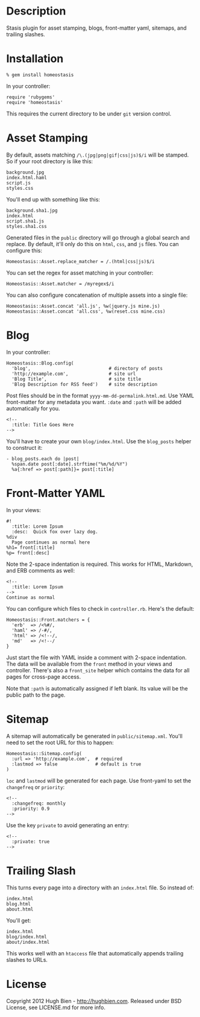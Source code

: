 Description
===========

Stasis plugin for asset stamping, blogs, front-matter yaml, sitemaps, and
trailing slashes.

Installation
============

    % gem install homeostasis

In your controller:

    require 'rubygems'
    require 'homeostasis'

This requires the current directory to be under `git` version control.

Asset Stamping
==============

By default, assets matching `/\.(jpg|png|gif|css|js)$/i` will be stamped.
So if your root directory is like this:

    background.jpg
    index.html.haml
    script.js
    styles.css

You'll end up with something like this:

    background.sha1.jpg
    index.html
    script.sha1.js
    styles.sha1.css

Generated files in the `public` directory will go through a global search and
replace.  By default, it'll only do this on `html`, `css`, and `js` files.
You can configure this:

    Homeostasis::Asset.replace_matcher = /.(html|css|js)$/i

You can set the regex for asset matching in your controller:

    Homeostasis::Asset.matcher = /myregex$/i

You can also configure concatenation of multiple assets into a single file:

    Homeostasis::Asset.concat 'all.js', %w(jquery.js mine.js)
    Homeostasis::Asset.concat 'all.css', %w(reset.css mine.css)

Blog
====

In your controller:

    Homeostasis::Blog.config(
      'blog',                             # directory of posts
      'http://example.com',               # site url
      'Blog Title',                       # site title
      'Blog Description for RSS feed')    # site description

Post files should be in the format `yyyy-mm-dd-permalink.html.md`.  Use
YAML front-matter for any metadata you want.  `:date` and `:path` will be
added automatically for you.

    <!--
      :title: Title Goes Here
    -->

You'll have to create your own `blog/index.html`.  Use the `blog_posts` helper
to construct it:

    - blog_posts.each do |post|
      %span.date post[:date].strftime("%m/%d/%Y")
      %a{:href => post[:path]}= post[:title]

Front-Matter YAML
=================

In your views:

    #!
      :title: Lorem Ipsum
      :desc:  Quick fox over lazy dog.
    %div
      Page continues as normal here
    %h1= front[:title]
    %p= front[:desc]

Note the 2-space indentation is required.  This works for HTML, Markdown, and
ERB comments as well:

    <!--
      :title: Lorem Ipsum
    -->
    Continue as normal

You can configure which files to check in `controller.rb`.  Here's the default:

    Homeostasis::Front.matchers = {
      'erb'  => /<%#/,
      'haml' => /-#/,
      'html' => /<!--/,
      'md'   => /<!--/
    }

Just start the file with YAML inside a comment with 2-space indentation.  The
data will be available from the `front` method in your views and controller.
There's also a `front_site` helper which contains the data for all pages for
cross-page access.

Note that `:path` is automatically assigned if left blank.  Its value will be
the public path to the page.

Sitemap
=======

A sitemap will automatically be generated in `public/sitemap.xml`.  You'll need
to set the root URL for this to happen:

    Homeostasis::Sitemap.config(
      :url => 'http://example.com',  # required
      :lastmod => false              # default is true
    )

`loc` and `lastmod` will be generated for each page.  Use front-yaml to set the
`changefreq` or `priority`:

    <!--
      :changefreq: monthly
      :priority: 0.9
    -->

Use the key `private` to avoid generating an entry:

    <!--
      :private: true
    -->

Trailing Slash
==============

This turns every page into a directory with an `index.html` file.  So instead
of:

    index.html
    blog.html
    about.html

You'll get:

    index.html
    blog/index.html
    about/index.html

This works well with an `htaccess` file that automatically appends trailing
slashes to URLs.

License
=======

Copyright 2012 Hugh Bien - http://hughbien.com.
Released under BSD License, see LICENSE.md for more info.
